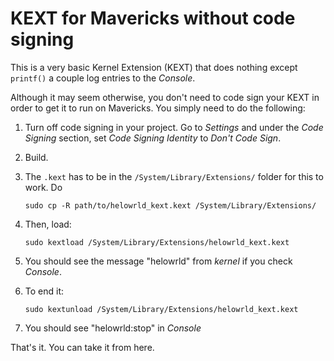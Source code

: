# KEXT for Mavericks without code signing

This is a very basic Kernel Extension (KEXT) that does nothing except `printf()`
a couple log entries to the *Console*.

Although it may seem otherwise, you don't need to code sign your KEXT in order to
get it to run on Mavericks. You simply need to do the following:

1. Turn off code signing in your project. Go to *Settings* and under the *Code Signing*
section, set *Code Signing Identity* to  *Don't Code Sign*.
2. Build.
3. The `.kext` has to be in the `/System/Library/Extensions/` folder for this to work.
Do

    `sudo cp -R path/to/helowrld_kext.kext /System/Library/Extensions/`

4. Then, load:

    `sudo kextload /System/Library/Extensions/helowrld_kext.kext`

5. You should see the message "helowrld" from *kernel* if you check *Console*.
6. To end it:

    `sudo kextunload /System/Library/Extensions/helowrld_kext.kext`

7. You should see "helowrld:stop" in *Console*

That's it. You can take it from here.



